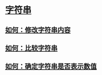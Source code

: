 # [字符串](index.md)
## [如何：修改字符串内容](how-to-modify-string-contents.md)
## [如何：比较字符串](how-to-compare-strings.md)
## [如何：确定字符串是否表示数值](how-to-determine-whether-a-string-represents-a-numeric-value.md)
